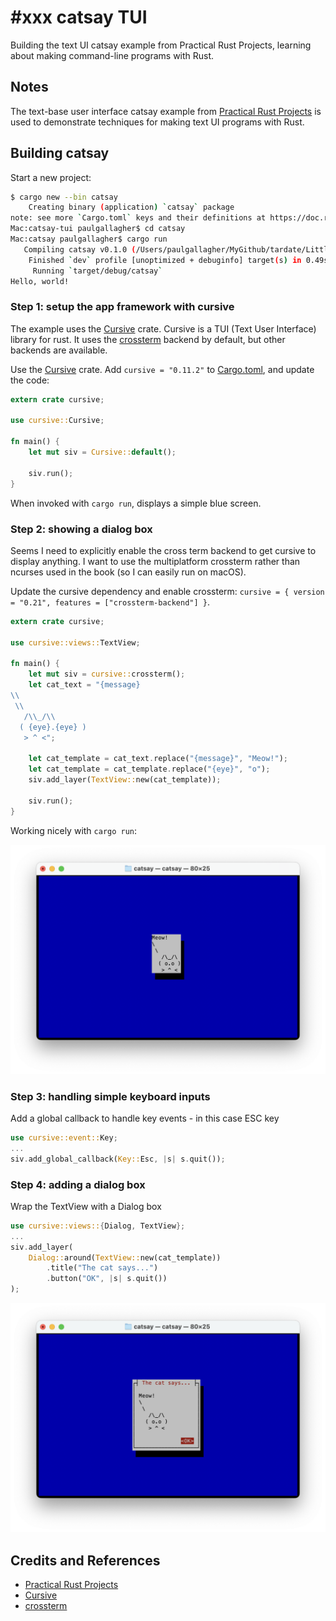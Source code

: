 # #xxx catsay TUI

Building the text UI catsay example from Practical Rust Projects, learning about making command-line programs with Rust.

## Notes

The text-base user interface catsay example from [Practical Rust Projects](../practical-rust-projects/)
is used to demonstrate techniques for making text UI programs with Rust.

## Building catsay

Start a new project:

```sh
$ cargo new --bin catsay
    Creating binary (application) `catsay` package
note: see more `Cargo.toml` keys and their definitions at https://doc.rust-lang.org/cargo/reference/manifest.html
Mac:catsay-tui paulgallagher$ cd catsay
Mac:catsay paulgallagher$ cargo run
   Compiling catsay v0.1.0 (/Users/paulgallagher/MyGithub/tardate/LittleCodingKata/rust/catsay-tui/catsay)
    Finished `dev` profile [unoptimized + debuginfo] target(s) in 0.49s
     Running `target/debug/catsay`
Hello, world!
```

### Step 1: setup the app framework with cursive

The example uses the [Cursive](https://crates.io/crates/cursive) crate.
Cursive is a TUI (Text User Interface) library for rust. It uses the [crossterm](https://docs.rs/crossterm/latest/crossterm/) backend by default, but other backends are available.

Use the [Cursive](https://crates.io/crates/cursive) crate.
Add `cursive = "0.11.2"` to [Cargo.toml](./catsay/Cargo.toml), and update the code:

```rust
extern crate cursive;

use cursive::Cursive;

fn main() {
    let mut siv = Cursive::default();

    siv.run();
}
```

When invoked with `cargo run`, displays a simple blue screen.

### Step 2: showing a dialog box

Seems I need to explicitly enable the cross term backend to get cursive to display anything.
I want to use the multiplatform crossterm rather than ncurses used in the book (so I can easily run on macOS).

Update the cursive dependency and enable crossterm: `cursive = { version = "0.21", features = ["crossterm-backend"] }`.

```rust
extern crate cursive;

use cursive::views::TextView;

fn main() {
    let mut siv = cursive::crossterm();
    let cat_text = "{message}
\\
 \\
   /\\_/\\
  ( {eye}.{eye} )
   > ^ <";

    let cat_template = cat_text.replace("{message}", "Meow!");
    let cat_template = cat_template.replace("{eye}", "o");
    siv.add_layer(TextView::new(cat_template));

    siv.run();
}
```

Working nicely with `cargo run`:

![step2](./assets/step2.png)

### Step 3: handling simple keyboard inputs

Add a global callback to handle key events - in this case ESC key

```rust
use cursive::event::Key;
...
siv.add_global_callback(Key::Esc, |s| s.quit());
```

### Step 4: adding a dialog box

Wrap the TextView with a Dialog box

```rust
use cursive::views::{Dialog, TextView};
...
siv.add_layer(
    Dialog::around(TextView::new(cat_template))
        .title("The cat says...")
        .button("OK", |s| s.quit())
);
```

![step4](./assets/step4.png)

## Credits and References

* [Practical Rust Projects](../practical-rust-projects/)
* [Cursive](https://crates.io/crates/cursive)
* [crossterm](https://docs.rs/crossterm/latest/crossterm/)
